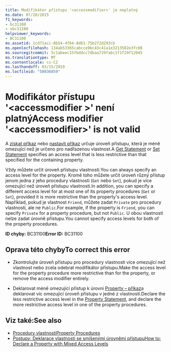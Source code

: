 ```yaml
---
title: Modifikátor přístupu '<accessmodifier>' je neplatný
ms.date: 07/20/2015
f1_keywords:
- bc31100
- vbc31100
helpviewer_keywords:
- BC31100
ms.assetid: 1cd71acc-0b54-4f64-8d61-75b272d293cb
ms.openlocfilehash: 134ab53365cabcce9bc43c41a1e3213582e3fc08
ms.sourcegitcommit: 5c1abeec15fbddcc7dbaa729fabc1f1f29f12045
ms.translationtype: MT
ms.contentlocale: cs-CZ
ms.lasthandoff: 03/15/2019
ms.locfileid: "58036859"
---
```

# <a name="access-modifier-accessmodifier-is-not-valid"></a><span data-ttu-id="b8557-102">Modifikátor přístupu '\<accessmodifier >' není platný</span><span class="sxs-lookup"><span data-stu-id="b8557-102">Access modifier '\<accessmodifier>' is not valid</span></span>
<span data-ttu-id="b8557-103">A [získat příkaz](../../visual-basic/language-reference/statements/get-statement.md) nebo [nastavit příkaz](../../visual-basic/language-reference/statements/set-statement.md) určuje úroveň přístupu, která je méně omezující než je určeno pro nadřazenou vlastnost.</span><span class="sxs-lookup"><span data-stu-id="b8557-103">A [Get Statement](../../visual-basic/language-reference/statements/get-statement.md) or [Set Statement](../../visual-basic/language-reference/statements/set-statement.md) specifies an access level that is less restrictive than that specified for the containing property.</span></span>  
  
 <span data-ttu-id="b8557-104">Vždy můžete určit úroveň přístupu vlastnosti.</span><span class="sxs-lookup"><span data-stu-id="b8557-104">You can always specify an access level for the property.</span></span> <span data-ttu-id="b8557-105">Kromě toho můžete určit úroveň různý přístup jenom jedna z jeho procedury vlastnosti (`Get` nebo `Set`), pokud je více omezující než úroveň přístupu vlastnosti.</span><span class="sxs-lookup"><span data-stu-id="b8557-105">In addition, you can specify a different access level for at most one of its property procedures (`Get` or `Set`), provided it is more restrictive than the property's access level.</span></span> <span data-ttu-id="b8557-106">Například, pokud je vlastnost `Friend`, můžete zadat `Private` pro procedury vlastnosti, ale ne `Public`.</span><span class="sxs-lookup"><span data-stu-id="b8557-106">For example, if the property is `Friend`, you can specify `Private` for a property procedure, but not `Public`.</span></span> <span data-ttu-id="b8557-107">U obou vlastností nelze zadat úrovně přístupu.</span><span class="sxs-lookup"><span data-stu-id="b8557-107">You cannot specify access levels for both of the property procedures.</span></span>  
  
 <span data-ttu-id="b8557-108">**ID chyby:** BC31100</span><span class="sxs-lookup"><span data-stu-id="b8557-108">**Error ID:** BC31100</span></span>  
  
## <a name="to-correct-this-error"></a><span data-ttu-id="b8557-109">Oprava této chyby</span><span class="sxs-lookup"><span data-stu-id="b8557-109">To correct this error</span></span>  
  
-   <span data-ttu-id="b8557-110">Zkontrolujte úroveň přístupu pro procedury vlastnosti více omezující než vlastnost nebo zcela odebrat modifikátor přístupu.</span><span class="sxs-lookup"><span data-stu-id="b8557-110">Make the access level for the property procedure more restrictive than for the property, or remove the access modifier entirely.</span></span>  
  
-   <span data-ttu-id="b8557-111">Deklarovat méně omezující přístup k úrovni [Property – příkaz](../../visual-basic/language-reference/statements/property-statement.md)a deklarovat víc omezující úroveň přístupu v jedné z vlastností.</span><span class="sxs-lookup"><span data-stu-id="b8557-111">Declare the less restrictive access level in the [Property Statement](../../visual-basic/language-reference/statements/property-statement.md), and declare the more restrictive access level in one of the property procedures.</span></span>  
  
## <a name="see-also"></a><span data-ttu-id="b8557-112">Viz také:</span><span class="sxs-lookup"><span data-stu-id="b8557-112">See also</span></span>

- [<span data-ttu-id="b8557-113">Procedury vlastnosti</span><span class="sxs-lookup"><span data-stu-id="b8557-113">Property Procedures</span></span>](../../visual-basic/programming-guide/language-features/procedures/property-procedures.md)
- [<span data-ttu-id="b8557-114">Postupy: Deklarace vlastnosti se smíšenými úrovněmi přístupu</span><span class="sxs-lookup"><span data-stu-id="b8557-114">How to: Declare a Property with Mixed Access Levels</span></span>](../../visual-basic/programming-guide/language-features/procedures/how-to-declare-a-property-with-mixed-access-levels.md)
